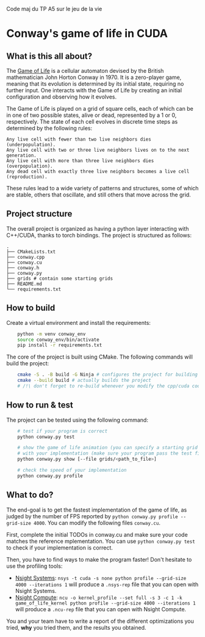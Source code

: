 Code maj du TP A5 sur le jeu de la vie

# Conway's game of life in CUDA

## What is this all about?

The [Game of Life](https://en.wikipedia.org/wiki/Conway%27s_Game_of_Life) is a cellular automaton devised by the British mathematician John Horton Conway in 1970. It is a zero-player game, meaning that its evolution is determined by its initial state, requiring no further input. One interacts with the Game of Life by creating an initial configuration and observing how it evolves.

The Game of Life is played on a grid of square cells, each of which can be in one of two possible states, alive or dead, represented by a 1 or 0, respectively. The state of each cell evolves in discrete time steps as determined by the following rules:

    Any live cell with fewer than two live neighbors dies (underpopulation).
    Any live cell with two or three live neighbors lives on to the next generation.
    Any live cell with more than three live neighbors dies (overpopulation).
    Any dead cell with exactly three live neighbors becomes a live cell (reproduction).

These rules lead to a wide variety of patterns and structures, some of which are stable, others that oscillate, and still others that move across the grid.

## Project structure

The overall project is organized as having a python layer interacting with C++/CUDA, thanks to torch bindings.
The project is structured as follows:

    .
    ├── CMakeLists.txt
    ├── conway.cpp
    ├── conway.cu
    ├── conway.h
    ├── conway.py
    ├── grids # contain some starting grids
    ├── README.md
    └── requirements.txt

## How to build

Create a virtual environment and install the requirements:

``` bash
    python -m venv conway_env
    source conway_env/bin/activate
    pip install -r requirements.txt
```

The core of the project is built using CMake. The following commands will build the project:

``` bash
    cmake -S . -B build -G Ninja # configures the project for building
    cmake --build build # actually builds the project
    # /!\ don't forget to re-build whenever you modify the cpp/cuda code /!\
```

## How to run & test

The project can be tested using the following command:

``` bash
    # test if your program is correct
    python conway.py test

    # show the game of life animation (you can specify a starting grid with --file grids/<path_to_file>)
    # with your implementation (make sure your program pass the test first)
    python conway.py show [--file grids/<path_to_file>]

    # check the speed of your implementation
    python conway.py profile
```

## What to do?

The end-goal is to get the fastest implementation of the game of life, as judged by the number of FPS reported by `python conway.py profile --grid-size 4000`. You can modify the following files `conway.cu`.

First, complete the initial TODOs in conway.cu and make sure your code matches the reference mplementation. You can use `python conway.py test` to check if your implementation is correct.

Then, you have to find ways to make the program faster! Don't hesitate to use the profiling tools:
- [Nsight Systems](https://docs.nvidia.com/nsight-systems/UserGuide/index.html): `nsys -t cuda -s none python profile --grid-size 4000 --iterations 1` will produce a `.nsys-rep` file that you can open with Nsight Systems.
- [Nsight Compute](https://docs.nvidia.com/nsight-compute): `ncu -o kernel_profile --set full -s 3 -c 1 -k game_of_life_kernel python profile --grid-size 4000 --iterations 1` will produce a `.ncu-rep` file that you can open with Nsight Compute.

You and your team have to write a report of the different optimizations you tried, **why** you tried them, and the results you obtained.

